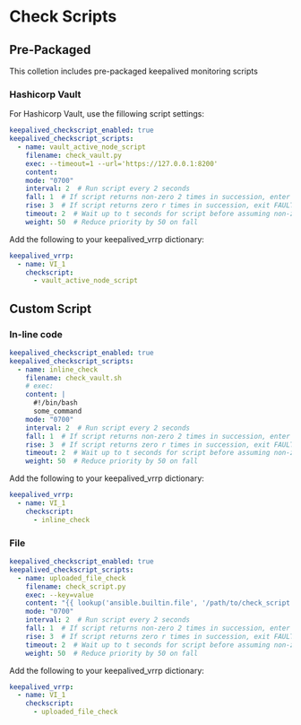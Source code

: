 # Check Scripts

## Pre-Packaged

This colletion includes pre-packaged keepalived monitoring scripts

### Hashicorp Vault

For Hashicorp Vault, use the fillowing script settings:
```yaml
keepalived_checkscript_enabled: true
keepalived_checkscript_scripts:
  - name: vault_active_node_script
    filename: check_vault.py
    exec: --timeout=1 --url='https://127.0.0.1:8200'
    content:
    mode: "0700"
    interval: 2  # Run script every 2 seconds
    fall: 1  # If script returns non-zero 2 times in succession, enter FAULT state
    rise: 3  # If script returns zero r times in succession, exit FAULT state
    timeout: 2  # Wait up to t seconds for script before assuming non-zero exit code
    weight: 50  # Reduce priority by 50 on fall
```

Add the following to your keepalived_vrrp dictionary:

```yaml
keepalived_vrrp:
  - name: VI_1
    checkscript:
      - vault_active_node_script
```

## Custom Script

### In-line code

```yaml
keepalived_checkscript_enabled: true
keepalived_checkscript_scripts:
  - name: inline_check
    filename: check_vault.sh
    # exec:
    content: |
      #!/bin/bash
      some_command
    mode: "0700"
    interval: 2  # Run script every 2 seconds
    fall: 1  # If script returns non-zero 2 times in succession, enter FAULT state
    rise: 3  # If script returns zero r times in succession, exit FAULT state
    timeout: 2  # Wait up to t seconds for script before assuming non-zero exit code
    weight: 50  # Reduce priority by 50 on fall
```

Add the following to your keepalived_vrrp dictionary:

```yaml
keepalived_vrrp:
  - name: VI_1
    checkscript:
      - inline_check
```

### File

```yaml
keepalived_checkscript_enabled: true
keepalived_checkscript_scripts:
  - name: uploaded_file_check
    filename: check_script.py
    exec: --key=value
    content: "{{ lookup('ansible.builtin.file', '/path/to/check_script.py') }}"
    mode: "0700"
    interval: 2  # Run script every 2 seconds
    fall: 1  # If script returns non-zero 2 times in succession, enter FAULT state
    rise: 3  # If script returns zero r times in succession, exit FAULT state
    timeout: 2  # Wait up to t seconds for script before assuming non-zero exit code
    weight: 50  # Reduce priority by 50 on fall
```

Add the following to your keepalived_vrrp dictionary:

```yaml
keepalived_vrrp:
  - name: VI_1
    checkscript:
      - uploaded_file_check
```
